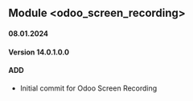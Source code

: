 ## Module <odoo_screen_recording>

#### 08.01.2024
#### Version 14.0.1.0.0
#### ADD
- Initial commit for Odoo Screen Recording